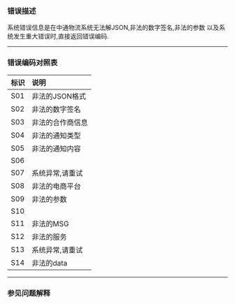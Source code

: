 ### **错误描述**

系统错误信息是在中通物流系统无法解JSON,非法的数字签名,非法的参数 以及系统发生重大错误时,直接返回错误编码.

---

### **错误编码对照表**

| 标识 | 说明 |
| :--- | :--- |
| S01 | 非法的JSON格式 |
| S02 | 非法的数字签名 |
| S03 | 非法的合作商信息 |
| S04 | 非法的通知类型 |
| S05 | 非法的通知内容 |
| S06 |  |
| S07 | 系统异常,请重试 |
| S08 | 非法的电商平台 |
| S09 | 非法的参数 |
| S10 |  |
| S11 | 非法的MSG |
| S12 | 非法的服务 |
| S13 | 系统异常,请重试 |
| S14 | 非法的data |

---

### 参见问题解释



